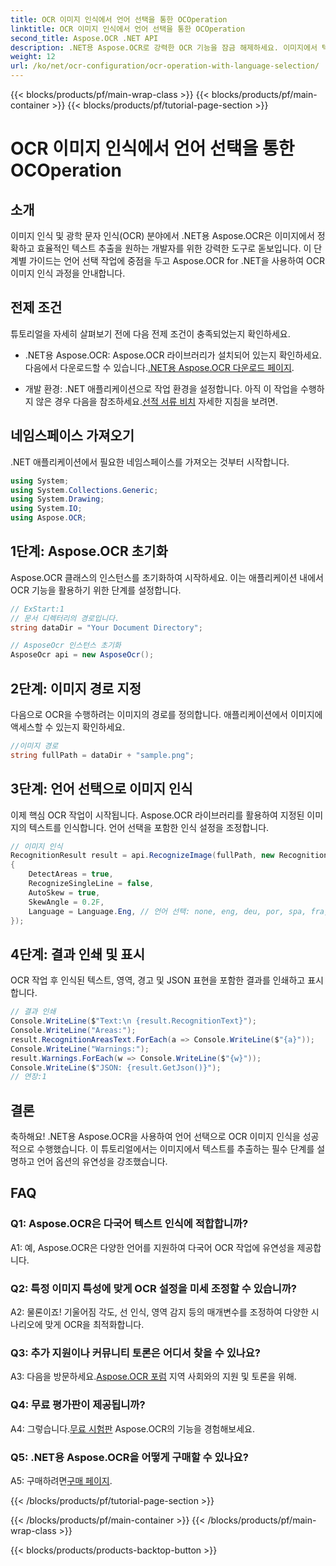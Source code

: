 ```yaml
---
title: OCR 이미지 인식에서 언어 선택을 통한 OCOperation
linktitle: OCR 이미지 인식에서 언어 선택을 통한 OCOperation
second_title: Aspose.OCR .NET API
description: .NET용 Aspose.OCR로 강력한 OCR 기능을 잠금 해제하세요. 이미지에서 텍스트를 원활하게 추출합니다.
weight: 12
url: /ko/net/ocr-configuration/ocr-operation-with-language-selection/
---
```


{{< blocks/products/pf/main-wrap-class >}}
{{< blocks/products/pf/main-container >}}
{{< blocks/products/pf/tutorial-page-section >}}

# OCR 이미지 인식에서 언어 선택을 통한 OCOperation

## 소개

이미지 인식 및 광학 문자 인식(OCR) 분야에서 .NET용 Aspose.OCR은 이미지에서 정확하고 효율적인 텍스트 추출을 원하는 개발자를 위한 강력한 도구로 돋보입니다. 이 단계별 가이드는 언어 선택 작업에 중점을 두고 Aspose.OCR for .NET을 사용하여 OCR 이미지 인식 과정을 안내합니다.

## 전제 조건

튜토리얼을 자세히 살펴보기 전에 다음 전제 조건이 충족되었는지 확인하세요.

-  .NET용 Aspose.OCR: Aspose.OCR 라이브러리가 설치되어 있는지 확인하세요. 다음에서 다운로드할 수 있습니다.[.NET용 Aspose.OCR 다운로드 페이지](https://releases.aspose.com/ocr/net/).

- 개발 환경: .NET 애플리케이션으로 작업 환경을 설정합니다. 아직 이 작업을 수행하지 않은 경우 다음을 참조하세요.[선적 서류 비치](https://reference.aspose.com/ocr/net/) 자세한 지침을 보려면.

## 네임스페이스 가져오기

.NET 애플리케이션에서 필요한 네임스페이스를 가져오는 것부터 시작합니다.

```csharp
using System;
using System.Collections.Generic;
using System.Drawing;
using System.IO;
using Aspose.OCR;
```

## 1단계: Aspose.OCR 초기화

Aspose.OCR 클래스의 인스턴스를 초기화하여 시작하세요. 이는 애플리케이션 내에서 OCR 기능을 활용하기 위한 단계를 설정합니다.

```csharp
// ExStart:1
// 문서 디렉터리의 경로입니다.
string dataDir = "Your Document Directory";

// AsposeOcr 인스턴스 초기화
AsposeOcr api = new AsposeOcr();
```

## 2단계: 이미지 경로 지정

다음으로 OCR을 수행하려는 이미지의 경로를 정의합니다. 애플리케이션에서 이미지에 액세스할 수 있는지 확인하세요.

```csharp
//이미지 경로
string fullPath = dataDir + "sample.png";
```

## 3단계: 언어 선택으로 이미지 인식

이제 핵심 OCR 작업이 시작됩니다. Aspose.OCR 라이브러리를 활용하여 지정된 이미지의 텍스트를 인식합니다. 언어 선택을 포함한 인식 설정을 조정합니다.

```csharp
// 이미지 인식
RecognitionResult result = api.RecognizeImage(fullPath, new RecognitionSettings
{
    DetectAreas = true,
    RecognizeSingleLine = false,
    AutoSkew = true,
    SkewAngle = 0.2F,
    Language = Language.Eng, // 언어 선택: none, eng, deu, por, spa, fra, ita, cze, dan, dum, est, fin, lav, lit, nor, pol, rum, srp_hrv, slk, slv, swe, chi
});
```

## 4단계: 결과 인쇄 및 표시

OCR 작업 후 인식된 텍스트, 영역, 경고 및 JSON 표현을 포함한 결과를 인쇄하고 표시합니다.

```csharp
// 결과 인쇄
Console.WriteLine($"Text:\n {result.RecognitionText}");
Console.WriteLine("Areas:");
result.RecognitionAreasText.ForEach(a => Console.WriteLine($"{a}"));
Console.WriteLine("Warnings:");
result.Warnings.ForEach(w => Console.WriteLine($"{w}"));
Console.WriteLine($"JSON: {result.GetJson()}");
// 연장:1
```

## 결론

축하해요! .NET용 Aspose.OCR을 사용하여 언어 선택으로 OCR 이미지 인식을 성공적으로 수행했습니다. 이 튜토리얼에서는 이미지에서 텍스트를 추출하는 필수 단계를 설명하고 언어 옵션의 유연성을 강조했습니다.

## FAQ

### Q1: Aspose.OCR은 다국어 텍스트 인식에 적합합니까?

A1: 예, Aspose.OCR은 다양한 언어를 지원하여 다국어 OCR 작업에 유연성을 제공합니다.

### Q2: 특정 이미지 특성에 맞게 OCR 설정을 미세 조정할 수 있습니까?

A2: 물론이죠! 기울어짐 각도, 선 인식, 영역 감지 등의 매개변수를 조정하여 다양한 시나리오에 맞게 OCR을 최적화합니다.

### Q3: 추가 지원이나 커뮤니티 토론은 어디서 찾을 수 있나요?

 A3: 다음을 방문하세요.[Aspose.OCR 포럼](https://forum.aspose.com/c/ocr/16) 지역 사회와의 지원 및 토론을 위해.

### Q4: 무료 평가판이 제공됩니까?

 A4: 그렇습니다.[무료 시험판](https://releases.aspose.com/) Aspose.OCR의 기능을 경험해보세요.

### Q5: .NET용 Aspose.OCR을 어떻게 구매할 수 있나요?

 A5: 구매하려면[구매 페이지](https://purchase.aspose.com/buy).

{{< /blocks/products/pf/tutorial-page-section >}}

{{< /blocks/products/pf/main-container >}}
{{< /blocks/products/pf/main-wrap-class >}}

{{< blocks/products/products-backtop-button >}}
